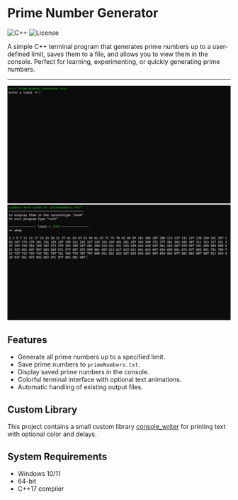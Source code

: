 # Prime Number Generator

![C++](https://img.shields.io/badge/language-C++-blue.svg)
![License](https://img.shields.io/badge/license-MIT-green.svg)

A simple C++ terminal program that generates prime numbers up to a user-defined limit, saves them to a file, and allows you to view them in the console. Perfect for learning, experimenting, or quickly generating prime numbers.

---

![Main menu](images/1.png)
![menu showing generated prime numbers](images/2.png)


## Features

- Generate all prime numbers up to a specified limit.
- Save prime numbers to `primeNumbers.txt`.
- Display saved prime numbers in the console.
- Colorful terminal interface with optional text animations.
- Automatic handling of existing output files.

## Custom Library

This project contains a small custom library [console_writer](https://github.com/dixe1/UsefulFunctions/tree/main/console_writer) for printing text with optional color and delays.

## System Requirements
- Windows 10/11
- 64-bit
- C++17 compiler
